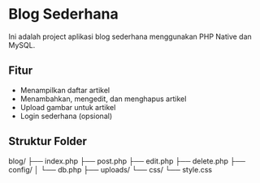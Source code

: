 # Blog Sederhana

Ini adalah project aplikasi blog sederhana menggunakan PHP Native dan MySQL.

## Fitur

- Menampilkan daftar artikel
- Menambahkan, mengedit, dan menghapus artikel
- Upload gambar untuk artikel
- Login sederhana (opsional)

## Struktur Folder
blog/
├── index.php
├── post.php
├── edit.php
├── delete.php
├── config/
│ └── db.php
├── uploads/
└── css/
└── style.css
